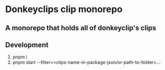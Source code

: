 # Donkeyclips clip monorepo

## A monorepo that holds all of donkeyclip's clips

## Development

1. pnpm i
2. pnpm start --filter=<clips-name-in-package-json/or-path-to-folder>...
